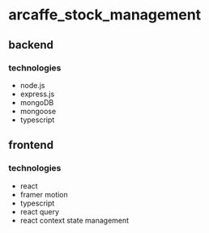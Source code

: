 # arcaffe_stock_management
## backend
### technologies
- node.js
- express.js
- mongoDB
- mongoose
- typescript

## frontend
### technologies
- react
- framer motion
- typescript
- react query
- react context state management
